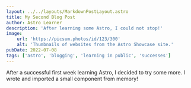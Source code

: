 ```yaml
---
layout: ../../layouts/MarkdownPostLayout.astro
title: My Second Blog Post
author: Astro Learner
description: 'After learning some Astro, I could not stop!'
image: 
    url: 'https://picsum.photos/id/123/300'
    alt: 'Thumbnails of websites from the Astro Showcase site.'
pubDate: 2022-07-08
tags: ['astro', 'blogging', 'learning in public', 'successes']
---
```

After a successful first week learning Astro, I decided to try some more. I wrote and imported a small component from memory!
